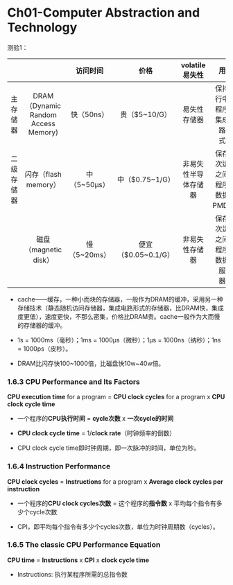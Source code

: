 # Ch01-Computer Abstraction and Technology

测验1：

|            |                                     |   访问时间   |        价格         |    volatile易失性    |                  用于                  |
| :--------: | :---------------------------------: | :----------: | :-----------------: | :------------------: | :------------------------------------: |
|  主存储器  | DRAM（Dynamic Random Access Memory) |  快（50ns）  |    贵（$5~10/G）    |     易失性存储器     |    保持运行中的程序。集成电路形式。    |
| 二级存储器 |        闪存（flash memory）         | 中（5~50μs） |   中（$0.75~1/G）   | 非易失性半导体存储器 |  保存两次运行之间的程序和数据。PMDs。  |
|            |        磁盘（magnetic disk）        | 慢（5~20ms） | 便宜（$0.05~0.1/G） |    非易失性存储器    | 保存两次运行之间的程序和数据。服务器。 |

* cache——缓存，一种小而块的存储器，一般作为DRAM的缓冲，采用另一种存储技术（静态随机访问存储器，集成电路形式的存储器，比DRAM快，集成度更低），速度更快，不那么密集，价格比DRAM贵。cache一般作为大而慢的存储器的缓冲。

* 1s = 1000ms（毫秒）；1ms = 1000μs（微秒）；1μs = 1000ns（纳秒）；1ns = 1000ps（皮秒）。
* DRAM比闪存快100~1000倍，比磁盘快10w~40w倍。

### 1.6.3 CPU Performance and Its Factors

**CPU execution time** for a program = **CPU clock cycles** for a program x **CPU clock cycle time**

* 一个程序的**CPU执行时间** = **cycle次数** x **一次cycle的时间**

* **CPU clock cycle time** = 1/**clock rate**（时钟频率的倒数）
* CPU clock cycle time即时钟周期，即一次脉冲的时间，单位为秒。

### 1.6.4 Instruction Performance

**CPU clock cycles** = **Instructions** for a program x **Average clock cycles per instruction**

* 一个程序的**CPU clock cycles次数** = 这个程序的**指令数** x 平均每个指令有多少个cycle次数

* CPI，即平均每个指令有多少个cycles次数，单位为时钟周期数（cycles）。

### 1.6.5 The classic CPU Performance Equation

**CPU time** = **Instructions** x **CPI** x **clock cycle time**

* Instructions: 执行某程序所需的总指令数




